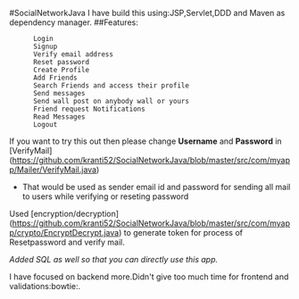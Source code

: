 #SocialNetworkJava
I have build this using:JSP,Servlet,DDD and Maven as dependency manager.
##Features:
```
      Login
      Signup
      Verify email address
      Reset password
      Create Profile
      Add Friends
      Search Friends and access their profile
      Send messages
      Send wall post on anybody wall or yours
      Friend request Notifications
      Read Messages
      Logout
```
If you want to try this out then please change **Username** and **Password** in [VerifyMail] (https://github.com/kranti52/SocialNetworkJava/blob/master/src/com/myapp/Mailer/VerifyMail.java)
- That would be used as sender email id and password for sending all mail to users while verifying or reseting password

Used [encryption/decryption] (https://github.com/kranti52/SocialNetworkJava/blob/master/src/com/myapp/crypto/EncryptDecrypt.java) to generate token for process of Resetpassword and verify mail.

*Added SQL as well so that you can directly use this app.*

I have focused on backend more.Didn't give too much time for frontend and validations:bowtie:.
